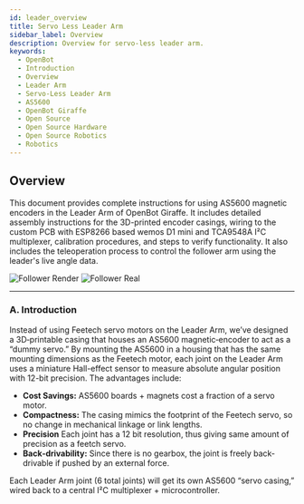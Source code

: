 ```yaml
---
id: leader_overview
title: Servo Less Leader Arm
sidebar_label: Overview
description: Overview for servo-less leader arm.
keywords:
  - OpenBot
  - Introduction
  - Overview
  - Leader Arm
  - Servo-Less Leader Arm
  - AS5600
  - OpenBot Giraffe
  - Open Source
  - Open Source Hardware
  - Open Source Robotics
  - Robotics
---
```


<!-- @format -->

## Overview

This document provides complete instructions for using AS5600 magnetic encoders in the Leader Arm of OpenBot Giraffe. It includes detailed assembly instructions for the 3D-printed encoder casings, wiring to the custom PCB with ESP8266 based wemos D1 mini and TCA9548A I²C multiplexer, calibration procedures, and steps to verify functionality. It also includes the teleoperation process to control the follower arm using the leader's live angle data.

<div style={{ display: "flex", gap: "16px" }}>
  <img
    src="/img/leader_render.jpeg"
    alt="Follower Render"
    style={{ width: "500px" }}
  />
  <img
    src="/img/follower_real.jpeg"
    alt="Follower Real"
    style={{ width: "500px" }}
  />
</div>

---

### A. Introduction

Instead of using Feetech servo motors on the Leader Arm, we’ve designed a 3D‐printable casing that houses an AS5600 magnetic‐encoder to act as a “dummy servo.” By mounting the AS5600 in a housing that has the same mounting dimensions as the Feetech motor, each joint on the Leader Arm uses a miniature Hall-effect sensor to measure absolute angular position with 12-bit precision. The advantages include:

- **Cost Savings:** AS5600 boards + magnets cost a fraction of a servo motor.
- **Compactness:** The casing mimics the footprint of the Feetech servo, so no change in mechanical linkage or link lengths.
- **Precision** Each joint has a 12 bit resolution, thus giving same amount of precision as a feetch servo.
- **Back‐drivability:** Since there is no gearbox, the joint is freely back‐drivable if pushed by an external force.

Each Leader Arm joint (6 total joints) will get its own AS5600 “servo casing,” wired back to a central I²C multiplexer + microcontroller.
